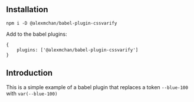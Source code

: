 ## Installation

`npm i -D @alexmchan/babel-plugin-cssvarify`

Add to the babel plugins:

```
{
    plugins: ['@alexmchan/babel-plugin-cssvarify']
}
```

## Introduction

This is a simple example of a babel plugin that replaces a token `--blue-100` with `var(--blue-100)`

